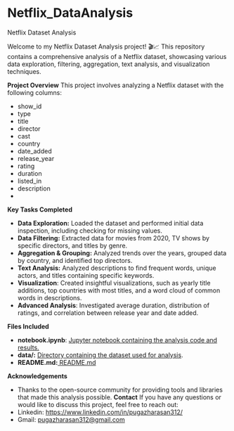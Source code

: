 # Netflix_DataAnalysis
Netflix Dataset Analysis

Welcome to my Netflix Dataset Analysis project! 🎬📈 This repository contains a comprehensive analysis of a Netflix dataset, showcasing various data exploration, filtering, aggregation, text analysis, and visualization techniques.

**Project Overview**
This project involves analyzing a Netflix dataset with the following columns:
- show_id
- type
- title
- director
- cast
- country
- date_added
- release_year
- rating
- duration
- listed_in
- description
- 
**Key Tasks Completed**
- **Data Exploration:** Loaded the dataset and performed initial data inspection, including checking for missing values.
- **Data Filtering:** Extracted data for movies from 2020, TV shows by specific directors, and titles by genre.
- **Aggregation & Grouping:** Analyzed trends over the years, grouped data by country, and identified top directors.
- **Text Analysis:** Analyzed descriptions to find frequent words, unique actors, and titles containing specific keywords.
- **Visualization**: Created insightful visualizations, such as yearly title additions, top countries with most titles, and a word cloud of common words in descriptions.
- **Advanced Analysis**: Investigated average duration, distribution of ratings, and correlation between release year and date added.

**Files Included**
- **notebook.ipynb**: [Jupyter notebook containing the analysis code and results.](https://github.com/pugazharasan007/Netflix_DataAnalysis/blob/main/Netflix_.ipynb)
- **data/:** [Directory containing the dataset used for analysis](https://github.com/pugazharasan007/Netflix_DataAnalysis/blob/main/Netflix%20Data.xls).
- **README.md:**[ README.md](https://github.com/pugazharasan007/Netflix_DataAnalysis/blob/main/README.md)

**Acknowledgements**
- Thanks to the open-source community for providing tools and libraries that made this analysis possible.
**Contact**
If you have any questions or would like to discuss this project, feel free to reach out:
- Linkedin: https://www.linkedin.com/in/pugazharasan312/
- Gmail: pugazharasan312@gmail.com

